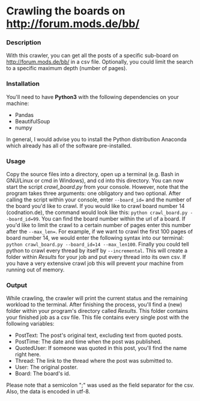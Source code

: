 # Crawling the boards on http://forum.mods.de/bb/

### Description
With this crawler, you can get all the posts of a specific sub-board on http://forum.mods.de/bb/ in a csv file. Optionally, you could limit the search to a specific maximum depth (number of pages).

### Installation
You'll need to have **Python3** with the following dependencies on your machine:
- Pandas
- BeautifulSoup
- numpy

In general, I would advise you to install the Python distribution Anaconda which already has all of the software pre-installed.

### Usage
Copy the source files into a directory, open up a terminal (e.g. Bash in GNU/Linux or cmd in Windows), and cd into this directory. You can now start the script *crawl_board.py* from your console. However, note that the program takes three arguments: one obligatory and two optional. After calling the script within your console, enter `--board_id=` and the number of the board you'd like to crawl. If you would like to crawl board number 14 (codnation.de), the command would look like this: `python crawl_board.py --board_id=99`.
You can find the board number within the url of a board. If you'd like to limit the crawl to a certain number of pages enter this number after the `--max_len=`. For example, if we want to crawl the first 100 pages of board number 14, we would enter the following syntax into our terminal: `python crawl_board.py --board_id=14 --max_len100`. Finally you could tell python to crawl every thread by itself by `--incremental`. This will create a folder within *Results* for your job and put every thread into its own csv. If you have a very extensive crawl job this will prevent your machine from running out of memory.

### Output
While crawling, the crawler will print the current status and the remaining workload to the terminal. After finishing the process, you'll find a (new) folder within your program's directory called *Results*. This folder contains your finished job as a csv file. This file contains every single post with the following variables:
- PostText: The post's original text, excluding text from quoted posts.
- PostTime: The date and time when the post was published.
- QuotedUser: If someone was quoted in this post, you'll find the name right here.
- Thread: The link to the thread where the post was submitted to.
- User: The original poster.
- Board: The board's id.

Please note that a semicolon ";" was used as the field separator for the csv. Also, the data is encoded in utf-8.
